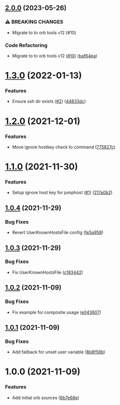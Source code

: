 ## [2.0.0](https://github.com/trustedshops-public/circleci-orb-ssh-jumphost/compare/1.3.0...2.0.0) (2023-05-26)


### ⚠ BREAKING CHANGES

* Migrate to to orb tools v12 (#10)

### Code Refactoring

* Migrate to to orb tools v12 ([#10](https://github.com/trustedshops-public/circleci-orb-ssh-jumphost/issues/10)) ([baf64ea](https://github.com/trustedshops-public/circleci-orb-ssh-jumphost/commit/baf64eaa8059669772618bf2baf34e75c76e1bfe))

# [1.3.0](https://github.com/trustedshops-public/circleci-orb-ssh-jumphost/compare/1.2.0...1.3.0) (2022-01-13)


### Features

* Ensure ssh dir exists ([#2](https://github.com/trustedshops-public/circleci-orb-ssh-jumphost/issues/2)) ([44833dc](https://github.com/trustedshops-public/circleci-orb-ssh-jumphost/commit/44833dc8e9e9065d41712957a36480de60e37296))

# [1.2.0](https://github.com/trustedshops-public/circleci-orb-ssh-jumphost/compare/1.1.0...1.2.0) (2021-12-01)


### Features

* Move ignore hostkey check to command ([775827c](https://github.com/trustedshops-public/circleci-orb-ssh-jumphost/commit/775827c7b459e4475e0a84c999898f7e0bf58f52))

# [1.1.0](https://github.com/trustedshops-public/circleci-orb-ssh-jumphost/compare/1.0.4...1.1.0) (2021-11-30)


### Features

* Setup ignore host key for jumphost ([#1](https://github.com/trustedshops-public/circleci-orb-ssh-jumphost/issues/1)) ([217a0b2](https://github.com/trustedshops-public/circleci-orb-ssh-jumphost/commit/217a0b20040fe5a3af37d499b1aff88db013696b))

## [1.0.4](https://github.com/trustedshops-public/circleci-orb-ssh-jumphost/compare/1.0.3...1.0.4) (2021-11-29)


### Bug Fixes

* Revert UserKnownHostsFile config ([fe5a958](https://github.com/trustedshops-public/circleci-orb-ssh-jumphost/commit/fe5a958ddfc160be90767e02fced0b6a39c946ac))

## [1.0.3](https://github.com/trustedshops-public/circleci-orb-ssh-jumphost/compare/1.0.2...1.0.3) (2021-11-29)


### Bug Fixes

* Fix UserKnownHostsFile ([c183442](https://github.com/trustedshops-public/circleci-orb-ssh-jumphost/commit/c183442970fae6d48df2526ff135449609ed16da))

## [1.0.2](https://github.com/trustedshops-public/circleci-orb-ssh-jumphost/compare/1.0.1...1.0.2) (2021-11-09)


### Bug Fixes

* Fix example for composite usage ([e043607](https://github.com/trustedshops-public/circleci-orb-ssh-jumphost/commit/e043607d1a9640b1a20da1e363cb26436489c1c6))

## [1.0.1](https://github.com/trustedshops-public/circleci-orb-ssh-jumphost/compare/1.0.0...1.0.1) (2021-11-09)


### Bug Fixes

* Add fallback for unset user variable ([8b8f56b](https://github.com/trustedshops-public/circleci-orb-ssh-jumphost/commit/8b8f56b1cf4d976b24c6d06b9b240aa0191d5452))

# 1.0.0 (2021-11-09)


### Features

* Add initial orb sources ([6b7e68e](https://github.com/trustedshops-public/circleci-orb-ssh-jumphost/commit/6b7e68e0c3690070ba5f49353cf979560f72198f))
